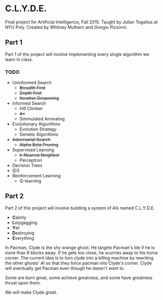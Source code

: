 # C.L.Y.D.E.

Final project for Artificial Intelligence, Fall 2015. Taught by Julian
Togelius at NYU Poly. Created by Whitney Mulhern and Giorgio Pizzorni.

## Part 1
Part 1 of the project will involve implementing every single algorithm
we learn in class.

### TODO
* Uninformed Search
  * ~~Breadth First~~
  * ~~Depth First~~
  * ~~Iterative Deepening~~
* Informed Search
  * Hill Climber
  * ~~A*~~
  * Simmulated Annealing
* Evolutionary Algorithms
  * Evolution Strategy
  * Genetic Algorithms
* ~~Adversarial Search~~
  * ~~Alpha Beta Pruning~~
* Supervised Learning
  * ~~k-Nearest Neighbor~~
  * Perceptron
* Decision Trees
 * ID3
* Reinforcement Learning
  * Q-learning

## Part 2
Part 2 of this project will involve building a system of AIs named C.L.Y.D.E. 

* **C**almly
* **L**olygagging
* **Y**et
* **D**estroying
* **E**verything

In Pacman, Clyde is the shy orange ghost. He targets Pacman's tile if he is more than 8 blocks away. If he gets too close, he scurries away to his home corner. The current idea is to turn clyde into a killing machine by rewriting the other ghosts' AI so that they force pacman into Clyde's corner. Clyde will eventually get Pacman even though he doesn't want to.

Some are born great, some achieve greatness, and some have greatness thrust upon them.

We will make Clyde great.
  
